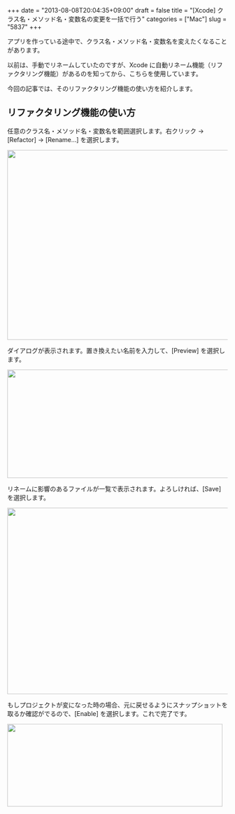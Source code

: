 +++
date = "2013-08-08T20:04:35+09:00"
draft = false
title = "[Xcode] クラス名・メソッド名・変数名の変更を一括で行う"
categories = ["Mac"]
slug = "5837"
+++

アプリを作っている途中で、クラス名・メソッド名・変数名を変えたくなることがあります。

以前は、手動でリネームしていたのですが、Xcode に自動リネーム機能（リファクタリング機能）があるのを知ってから、こちらを使用しています。

今回の記事では、そのリファクタリング機能の使い方を紹介します。

<h2>リファクタリング機能の使い方</h2>

任意のクラス名・メソッド名・変数名を範囲選択します。右クリック → [Refactor] → [Rename…] を選択します。

<img class="align-center" src="/images/2013/08/5837_1.png" border="0" width="640" height="434" />

ダイアログが表示されます。置き換えたい名前を入力して、[Preview] を選択します。

<img class="align-center" src="/images/2013/08/5837_2.png" border="0" width="640" height="248" />

リネームに影響のあるファイルが一覧で表示されます。よろしければ、[Save] を選択します。

<img class="align-center" src="/images/2013/08/5837_3.png" border="0" width="640" height="426" />

もしプロジェクトが変になった時の場合、元に戻せるようにスナップショットを取るか確認がでるので、[Enable] を選択します。これで完了です。

<img class="align-center" src="/images/2013/08/5837_4.png" border="0" width="492" height="189" />
